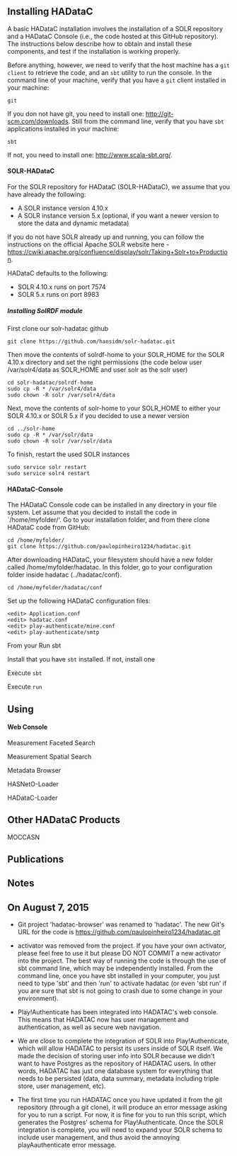 ## Installing HADataC

A basic HADataC installation involves the installation of a SOLR repository and a HADataC Console (i.e., the code hosted at this GitHub repository). The instructions below describe how to obtain and install these components, and test if the installation is working properly.

Before anything, however, we need to verify that the host machine has a `git client` to retrieve the code, and an `sbt` utility to run the console. In the command line of your machine, verify that you have a `git` client installed in your machine:

    git
 
If you don not have git, you need to install one: http://git-scm.com/downloads. Still from the command line, verify that you have `sbt` applications installed in your machine:

    sbt

If not, you need to install one: http://www.scala-sbt.org/.

#### SOLR-HADataC

For the SOLR repository for HADataC (SOLR-HADataC), we assume that you have already the following:
- A SOLR instance version 4.10.x
- A SOLR instance version 5.x (optional, if you want a newer version to store the data and dynamic metadata)

If you do not have SOLR already up and running, you can follow the instructions on the official Apache SOLR website here - https://cwiki.apache.org/confluence/display/solr/Taking+Solr+to+Production.

HADataC defaults to the following:
- SOLR 4.10.x runs on port 7574
- SOLR 5.x runs on port 8983

##### Installing SolRDF module

First clone our solr-hadatac github

    git clone https://github.com/hansidm/solr-hadatac.git

Then move the contents of solrdf-home to your SOLR_HOME for the SOLR 4.10.x directory and set the right permissions (the code below user /var/solr4/data as SOLR_HOME and user solr as the solr user)

    cd solr-hadatac/solrdf-home
    sudo cp -R * /var/solr4/data
    sudo chown -R solr /var/solr4/data

Next, move the contents of solr-home to your SOLR_HOME to either your SOLR 4.10.x or SOLR 5.x if you decided to use a newer version

    cd ../solr-home
    sudo cp -R * /var/solr/data
    sudo chown -R solr /var/solr/data

To finish, restart the used SOLR instances

    sudo service solr restart
    sudo service solr4 restart

#### HADataC-Console

The HADataC Console code can be installed in any directory in your file system. Let assume that you decided to install the code in `/home/myfolder/'. Go to your installation folder, and from there clone HADataC code from GitHub:

    cd /home/myfolder/
    git clone https://github.com/paulopinheiro1234/hadatac.git

After downloading HADataC, your filesystem should have a new folder called /home/myfolder/hadatac. In this folder, go to your configuration folder inside hadatac (../hadatac/conf).

    cd /home/myfolder/hadatac/conf

Set up the following HADataC configuration files:

    <edit> Application.conf
    <edit> hadatac.conf
    <edit> play-authenticate/mine.conf
    <edit> play-authenticate/smtp 

From your Run sbt

Install that you have `sbt` installed. If not, install one

Execute `sbt`

Execute `run`

## Using

#### Web Console

Measurement Faceted Search

Measurement Spatial Search

Metadata Browser
 
HASNetO-Loader

HADataC-Loader

## Other HADataC Products

MOCCASN

## Publications

## Notes

## On August 7, 2015

* Git project 'hadatac-browser' was renamed to 'hadatac'. The new Git's URL for the code is https://github.com/paulopinheiro1234/hadatac.git

* activator was removed from the project. If you have your own activator, please feel free to use it but please DO NOT COMMIT a new activator into the project. The best way of running the code is through the use of sbt command line, which may be independently installed. From the command line, once you have sbt installed in your computer, you just need to type 'sbt' and then 'run' to activate hadatac (or even 'sbt run' if you are sure that sbt is not going to crash due to some change in your environment).

* Play!Authenticate has been integrated into HADATAC's web console. This means that HADATAC now has user management and authentication, as well as secure web navigation.

* We are close to complete the integration of SOLR into Play!Authenticate, which will allow HADATAC to persist its users inside of SOLR itself. We made the decision of storing user info into SOLR because we didn't want to have Postgres as the repository of HADATAC users. In other words, HADATAC has just one database system for everything that needs to be persisted (data, data summary, metadata including triple store, user management, etc).

* The first time you run HADATAC once you have updated it from the git repository (through a git clone), it will produce an error message asking for you to run a script. For now, it is fine for you to run this script, which generates the Postgres' schema for Play!Authenticate. Once the SOLR integration is complete, you will need to expand your SOLR schema to include user management, and thus avoid the annoying playAauthenticate error message. 
